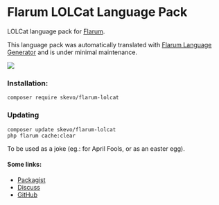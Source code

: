 # Flarum LOLCat Language Pack

LOLCat language pack for [Flarum](https://flarum.org).

This language pack was automatically translated with [Flarum Language Generator](https://github.com/CWKevo/flarum-language-generator) and is under minimal maintenance.

![](https://i.imgur.com/RA2l18y.png)

### Installation:
```
composer require skevo/flarum-lolcat
```

### Updating
```
composer update skevo/flarum-lolcat
php flarum cache:clear
```

To be used as a joke (eg.: for April Fools, or as an easter egg).

#### Some links:
- [Packagist](https://packagist.org/packages/skevo/flarum-lolcat)
- [Discuss](https://discuss.flarum.org/d/21009)
- [GitHub](https://github.com/CWKevo/flarum-lolcat)